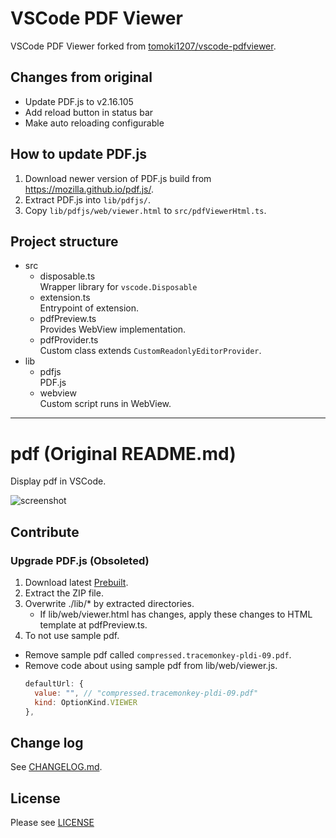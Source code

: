 # VSCode PDF Viewer

VSCode PDF Viewer forked from [tomoki1207/vscode-pdfviewer](https://github.com/tomoki1207/vscode-pdfviewer).

## Changes from original

- Update PDF.js to v2.16.105
- Add reload button in status bar
- Make auto reloading configurable

## How to update PDF.js

1. Download newer version of PDF.js build from <https://mozilla.github.io/pdf.js/>.
1. Extract PDF.js into `lib/pdfjs/`.
1. Copy `lib/pdfjs/web/viewer.html` to `src/pdfViewerHtml.ts`.

## Project structure

- src
  - disposable.ts<br>
    Wrapper library for `vscode.Disposable`
  - extension.ts<br>
    Entrypoint of extension.
  - pdfPreview.ts<br>
    Provides WebView implementation.
  - pdfProvider.ts<br>
    Custom class extends `CustomReadonlyEditorProvider`.
- lib
  - pdfjs<br>
    PDF.js
  - webview<br>
    Custom script runs in WebView.

---

# pdf (Original README.md)

Display pdf in VSCode.

![screenshot](https://user-images.githubusercontent.com/3643499/84454816-98fcd600-ac96-11ea-822c-3ae1e1599a13.gif)

## Contribute

### Upgrade PDF.js (Obsoleted)

1. Download latest [Prebuilt](https://mozilla.github.io/pdf.js/getting_started/#download).
1. Extract the ZIP file.
1. Overwrite ./lib/* by extracted directories.
   - If lib/web/viewer.html has changes, apply these changes to HTML template at pdfPreview.ts.
1. To not use sample pdf.
  - Remove sample pdf called `compressed.tracemonkey-pldi-09.pdf`.
  - Remove code about using sample pdf from lib/web/viewer.js.
    ```js
    defaultUrl: {
      value: "", // "compressed.tracemonkey-pldi-09.pdf"
      kind: OptionKind.VIEWER
    },
    ```

## Change log
See [CHANGELOG.md](CHANGELOG.md).

## License
Please see [LICENSE](./LICENSE)
